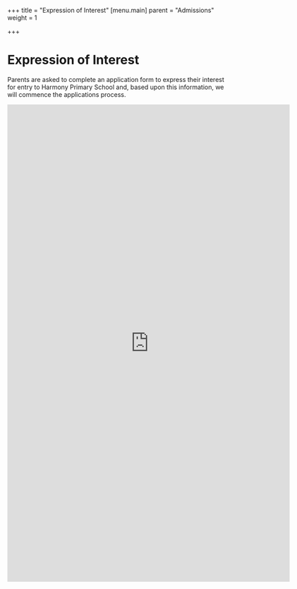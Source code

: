 +++
title = "Expression of Interest"
[menu.main]
parent = "Admissions"
weight = 1

+++
# Expression of Interest

Parents are asked to complete an application form to express their interest for entry to Harmony Primary School and, based upon this information, we will commence the applications process.

<iframe src="https://docs.google.com/forms/d/e/1FAIpQLSc8I58qb5tTkPREl_4baQ97gl7RWlsTgMTOPPmS8258vgUdUQ/viewform?embedded=true" height="1080" width="640" frameborder="0"></iframe>